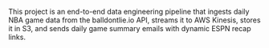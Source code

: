 This project is an end-to-end data engineering pipeline that ingests daily NBA game data from the balldontlie.io API, streams it to AWS Kinesis, stores it in S3, and sends daily game summary emails with dynamic ESPN recap links.
